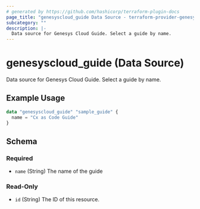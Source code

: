 ```yaml
---
# generated by https://github.com/hashicorp/terraform-plugin-docs
page_title: "genesyscloud_guide Data Source - terraform-provider-genesyscloud"
subcategory: ""
description: |-
  Data source for Genesys Cloud Guide. Select a guide by name.
---
```


# genesyscloud_guide (Data Source)

Data source for Genesys Cloud Guide. Select a guide by name.

## Example Usage

```terraform
data "genesyscloud_guide" "sample_guide" {
  name = "Cx as Code Guide"
}
```

<!-- schema generated by tfplugindocs -->
## Schema

### Required

- `name` (String) The name of the guide

### Read-Only

- `id` (String) The ID of this resource.
